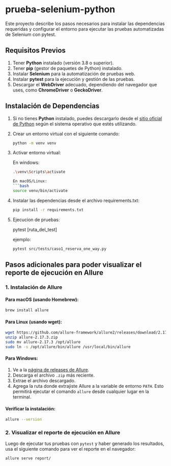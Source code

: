 # prueba-selenium-python

Este proyecto describe los pasos necesarios para instalar las dependencias requeridas y configurar el entorno para ejecutar las pruebas automatizadas de Selenium con pytest.

## Requisitos Previos

1. Tener **Python** instalado (versión 3.8 o superior).
2. Tener **pip** (gestor de paquetes de Python) instalado.
3. Instalar **Selenium** para la automatización de pruebas web.
4. Instalar **pytest** para la ejecución y gestión de las pruebas.
5. Descargar el **WebDriver** adecuado, dependiendo del navegador que uses, como **ChromeDriver** o **GeckoDriver**.

## Instalación de Dependencias

1. Si no tienes **Python** instalado, puedes descargarlo desde el [sitio oficial de Python](https://www.python.org/downloads/) según el sistema operativo que estés utilizando.

2. Crear un entorno virtual con el siguiente comando:

   ```bash
   python -m venv venv

3. Activar entorno virtual:

   En windows:
    ```bash
    .\venv\Scripts\activate

   En macOS/Linux:
    ```bash
    source venv/bin/activate

4. Instalar las dependencias desde el archivo requirements.txt:

    ```bash
    pip install -r requirements.txt

5. Ejecucion de pruebas:

    pytest [ruta_del_test]

    ejemplo:
    ```bash
   pytest src/tests/caso1_reserva_one_way.py


## Pasos adicionales para poder visualizar el reporte de ejecución en Allure

### 1. Instalación de Allure

#### Para macOS (usando Homebrew):

```bash
brew install allure
```

#### Para Linux (usando wget):

```bash
wget https://github.com/allure-framework/allure2/releases/download/2.17.3/allure-2.17.3.zip
unzip allure-2.17.3.zip
sudo mv allure-2.17.3 /opt/allure
sudo ln -s /opt/allure/bin/allure /usr/local/bin/allure
```

#### Para Windows:

1. Ve a la [página de releases de Allure](https://github.com/allure-framework/allure2/releases).
2. Descarga el archivo `.zip` más reciente.
3. Extrae el archivo descargado.
4. Agrega la ruta donde extrajiste Allure a la variable de entorno `PATH`. Esto permitirá ejecutar el comando `allure` desde cualquier lugar en la terminal.

#### Verificar la instalación:

```bash
allure --version
```

### 2. Visualizar el reporte de ejecución en Allure

Luego de ejecutar tus pruebas con `pytest` y haber generado los resultados, usa el siguiente comando para ver el reporte en el navegador:

```bash
allure serve report/
```

